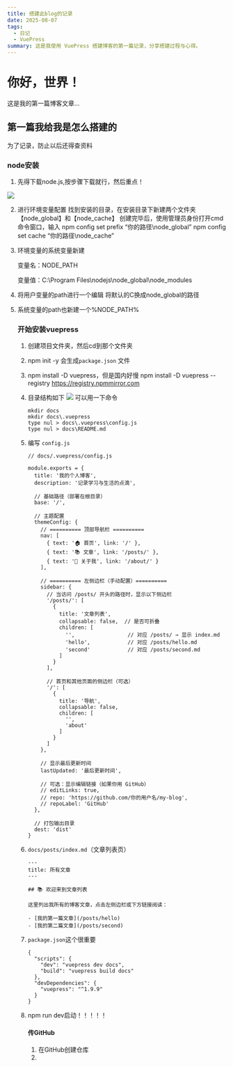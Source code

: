 ```yaml
---
title: 搭建此blog的记录
date: 2025-08-07
tags:
  - 日记
  - VuePress
summary: 这是我使用 VuePress 搭建博客的第一篇记录，分享搭建过程与心得。
---
```


# 你好，世界！

这是我的第一篇博客文章...

## 第一篇我给我是怎么搭建的

为了记录，防止以后还得查资料

### node安装

1. 先得下载node.js,按步骤下载就行，然后重点！

  ![](https://loyuner.github.io/blogs/images/2.png)

2. 进行环境变量配置
   找到安装的目录，在安装目录下新建两个文件夹【node_global】和【node_cache】
   创建完毕后，使用管理员身份打开cmd命令窗口，输入
   npm config set prefix “你的路径\node_global”
   npm config set cache “你的路径\node_cache”

3. 环境变量的系统变量新建

   变量名：NODE_PATH

   变量值：C:\Program Files\nodejs\node_global\node_modules

4. 将用户变量的path进行一个编辑
   将默认的C换成node_global的路径

5. 系统变量的path也新建一个%NODE_PATH%

   ### 开始安装vuepress

   1. 创建项目文件夹，然后cd到那个文件夹

   2. npm init -y
      会生成`package.json` 文件

   3. npm install -D vuepress，但是国内好慢
      npm install -D vuepress --registry https://registry.npmmirror.com

   4. 目录结构如下
      ![](C:\Users\Administrator\my-blog\docs\image\PixPin_2025-08-07_22-54-08.png)
      可以用一下命令

      ```
      mkdir docs
      mkdir docs\.vuepress
      type nul > docs\.vuepress\config.js
      type nul > docs\README.md
      ```

   5. 编写 `config.js`

      ```
      // docs/.vuepress/config.js
      
      module.exports = {
        title: '我的个人博客',
        description: '记录学习与生活的点滴',
      
        // 基础路径（部署在根目录）
        base: '/',
      
        // 主题配置
        themeConfig: {
          // ========== 顶部导航栏 ==========
          nav: [
            { text: '🏠 首页', link: '/' },
            { text: '📚 文章', link: '/posts/' },
            { text: '👤 关于我', link: '/about/' }
          ],
      
          // ========== 左侧边栏（手动配置）==========
          sidebar: {
            // 当访问 /posts/ 开头的路径时，显示以下侧边栏
            '/posts/': [
              {
                title: '文章列表',
                collapsable: false,  // 是否可折叠
                children: [
                  '',                 // 对应 /posts/ → 显示 index.md
                  'hello',            // 对应 /posts/hello.md
                  'second'            // 对应 /posts/second.md
                ]
              }
            ],
      
            // 首页和其他页面的侧边栏（可选）
            '/': [
              {
                title: '导航',
                collapsable: false,
                children: [
                  '',
                  'about'
                ]
              }
            ]
          },
      
          // 显示最后更新时间
          lastUpdated: '最后更新时间',
      
          // 可选：显示编辑链接（如果你用 GitHub）
          // editLinks: true,
          // repo: 'https://github.com/你的用户名/my-blog',
          // repoLabel: 'GitHub'
        },
      
        // 打包输出目录
        dest: 'dist'
      }
      ```

   6. `docs/posts/index.md`（文章列表页）

      ```
      ---
      title: 所有文章
      ---
      
      ## 📚 欢迎来到文章列表
      
      这里列出我所有的博客文章，点击左侧边栏或下方链接阅读：
      
      - [我的第一篇文章](/posts/hello)
      - [我的第二篇文章](/posts/second)
      ```

   7. `package.json`这个很重要

      ```
      {
        "scripts": {
          "dev": "vuepress dev docs",
          "build": "vuepress build docs"
        },
        "devDependencies": {
          "vuepress": "^1.9.9"
        }
      }
      ```

   8. npm run dev启动！！！！！

      #### 传GitHub
   
      1. 在GitHub创建仓库
      2. 
   
   
